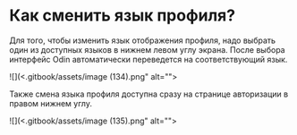 # Как сменить язык профиля?

Для того, чтобы изменить язык отображения профиля, надо выбрать один из доступных языков в нижнем левом углу экрана. После выбора интерфейс Odin автоматически переведется на соответствующий язык.

![](<.gitbook/assets/image (134).png" alt=""><figcaption></figcaption></figure>

Также смена языка профиля доступна сразу на странице авторизации в правом нижнем углу.&#x20;

![](<.gitbook/assets/image (135).png" alt=""><figcaption></figcaption></figure>
